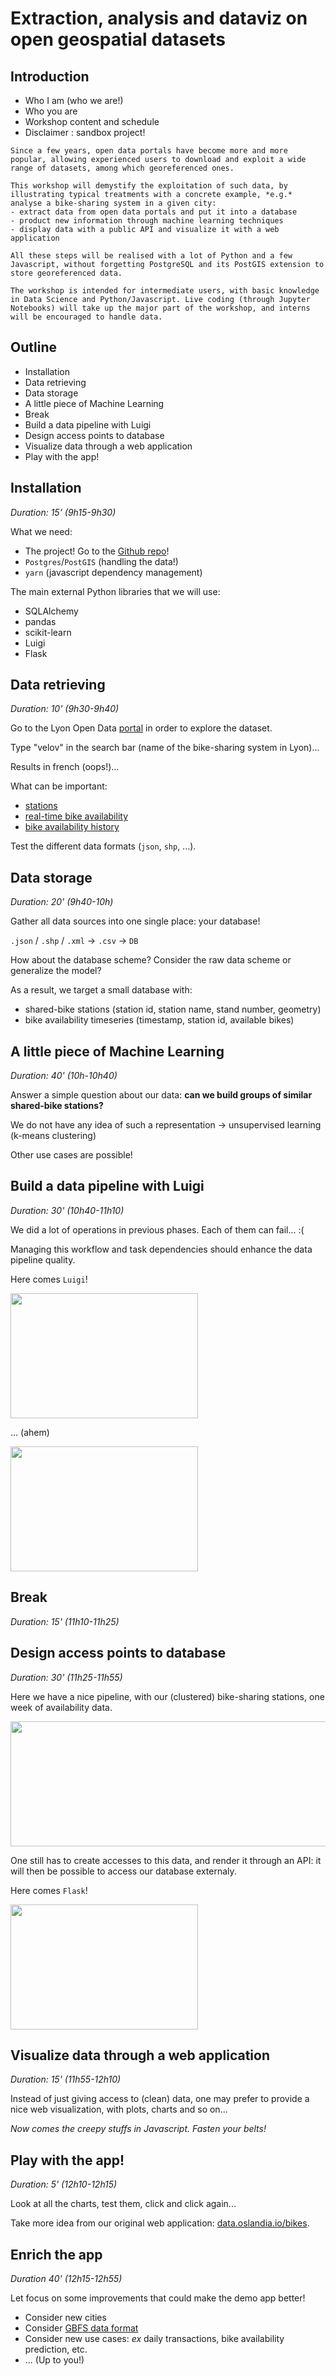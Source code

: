 # Extraction, analysis and dataviz on open geospatial datasets

## Introduction

+ Who I am (who we are!)
+ Who you are
+ Workshop content and schedule
+ Disclaimer : sandbox project!

```
Since a few years, open data portals have become more and more popular, allowing experienced users to download and exploit a wide range of datasets, among which georeferenced ones.

This workshop will demystify the exploitation of such data, by illustrating typical treatments with a concrete example, *e.g.* analyse a bike-sharing system in a given city:
- extract data from open data portals and put it into a database
- product new information through machine learning techniques
- display data with a public API and visualize it with a web application

All these steps will be realised with a lot of Python and a few Javascript, without forgetting PostgreSQL and its PostGIS extension to store georeferenced data.

The workshop is intended for intermediate users, with basic knowledge in Data Science and Python/Javascript. Live coding (through Jupyter Notebooks) will take up the major part of the workshop, and interns will be encouraged to handle data.
```

## Outline

+ Installation
+ Data retrieving
+ Data storage
+ A little piece of Machine Learning
+ Break
+ Build a data pipeline with Luigi
+ Design access points to database
+ Visualize data through a web application
+ Play with the app!

## Installation

*Duration: 15' (9h15-9h30)*

What we need:
+ The project! Go to
the [Github repo](https://github.com/Oslandia/workshop-jitenshea)!
+ `Postgres`/`PostGIS` (handling the data!)
+ `yarn` (javascript dependency management)

The main external Python libraries that we will use:
+ SQLAlchemy
+ pandas
+ scikit-learn
+ Luigi
+ Flask

## Data retrieving

*Duration: 10' (9h30-9h40)*

Go to the Lyon Open
Data [portal](https://download.data.grandlyon.com/catalogue/srv/eng/catalog.search#/home) in order to explore the dataset.

Type "velov" in the search bar (name of the bike-sharing system in Lyon)...

Results in french (oops!)...

What can be important:
+ [stations](https://download.data.grandlyon.com/catalogue/srv/eng/catalog.search#/metadata/56a61ec4-8ce7-46ab-bdc4-3365e2d95635)
+ [real-time bike availability](https://download.data.grandlyon.com/catalogue/srv/eng/catalog.search#/metadata/46eac9e4-33cb-45b7-a104-7bcc8e654c98)
+ [bike availability history](https://download.data.grandlyon.com/catalogue/srv/eng/catalog.search#/metadata/9bc6806d-e8a0-463b-aaa1-4364a75e44d7)

Test the different data formats (`json`, `shp`, ...).

## Data storage

*Duration: 20' (9h40-10h)*

Gather all data sources into one single place: your database!

`.json` / `.shp` / `.xml` -> `.csv` -> `DB`

How about the database scheme? Consider the raw data scheme or generalize the
model?

As a result, we target a small database with:
+ shared-bike stations (station id, station name, stand number, geometry)
+ bike availability timeseries (timestamp, station id, available bikes)

## A little piece of Machine Learning

*Duration: 40' (10h-10h40)*

Answer a simple question about our data: **can we build groups of similar
shared-bike stations?**

We do not have any idea of such a representation -> unsupervised learning
(k-means clustering)

Other use cases are possible!

## Build a data pipeline with Luigi

*Duration: 30' (10h40-11h10)*

We did a lot of operations in previous phases. Each of them can fail... :(

Managing this workflow and task dependencies should enhance the data pipeline
quality.

Here comes `Luigi`!

<img src="./img/luigi-the-plumber.jpg"  width="300" height="200">

... (ahem)

<img src="./img/luigi.png"  width="300" height="200">

## Break

*Duration: 15' (11h10-11h25)*

## Design access points to database

*Duration: 30' (11h25-11h55)*

Here we have a nice pipeline, with our (clustered) bike-sharing stations, one
week of availability data.

<img src="./img/luigi-pipeline.png"  width="600" height="200">

One still has to create accesses to this data, and render it through an API: it will then be possible to access our database externaly.

Here comes `Flask`!

<img src="./img/flask-logo.png"  width="300" height="200">

## Visualize data through a web application

*Duration: 15' (11h55-12h10)*

Instead of just giving access to (clean) data, one may prefer to provide a nice
web visualization, with plots, charts and so on...

*Now comes the creepy stuffs in Javascript. Fasten your belts!*

## Play with the app!

*Duration: 5' (12h10-12h15)*

Look at all the charts, test them, click and click again...

Take more idea from our original web
application: [data.oslandia.io/bikes](data.oslandia.io/bikes).

## Enrich the app

*Duration 40' (12h15-12h55)*

Let focus on some improvements that could make the demo app better!

+ Consider new cities
+ Consider [GBFS data format](https://github.com/NABSA/gbfs)
+ Consider new use cases: *ex* daily transactions, bike availability
  prediction, etc.
+ ... (Up to you!)
